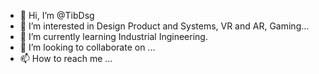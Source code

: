 - 👋 Hi, I’m @TibDsg
- 👀 I’m interested in Design Product and Systems, VR and AR, Gaming...
- 🌱 I’m currently learning Industrial Ingineering.
- 💞️ I’m looking to collaborate on ...
- 📫 How to reach me ...

<!---
TibDsg/TibDsg is a ✨ special ✨ repository because its `README.md` (this file) appears on your GitHub profile.
You can click the Preview link to take a look at your changes.
--->
